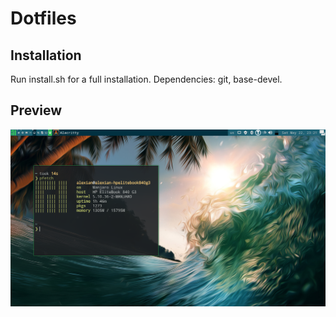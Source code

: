 #  Dotfiles

## Installation
Run install.sh for a full installation.
Dependencies: git, base-devel.

## Preview
![awesome_preview](awesome_preview.png "Awesome WM")
